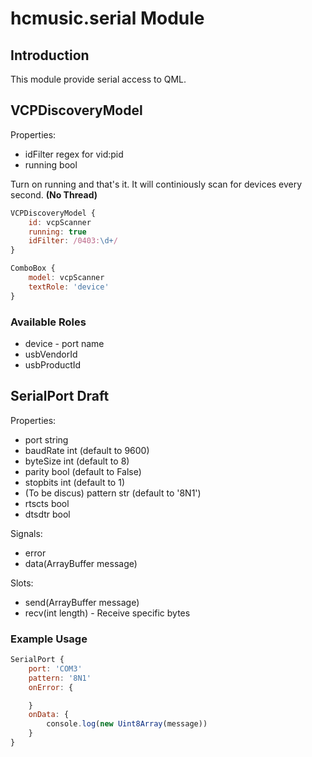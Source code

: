 # hcmusic.serial Module
## Introduction
This module provide serial access to QML.

## VCPDiscoveryModel
Properties:
- idFilter regex for vid:pid
- running bool

Turn on running and that's it. It will continiously scan for devices every second.
**(No Thread)**
```qml
VCPDiscoveryModel {
    id: vcpScanner
    running: true
    idFilter: /0403:\d+/
}

ComboBox {
    model: vcpScanner
    textRole: 'device'
}
```

### Available Roles
- device - port name
- usbVendorId
- usbProductId

## SerialPort Draft
Properties:
- port string
- baudRate int (default to 9600)
- byteSize int (default to 8)
- parity bool (default to False)
- stopbits int (default to 1)
- (To be discus) pattern str (default to '8N1')
- rtscts bool
- dtsdtr bool

Signals:
- error
- data(ArrayBuffer message)

Slots:
- send(ArrayBuffer message)
- recv(int length) - Receive specific bytes

### Example Usage
```qml
SerialPort {
    port: 'COM3'
    pattern: '8N1'
    onError: {

    }
    onData: {
        console.log(new Uint8Array(message))
    }
}
```
